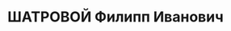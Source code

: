 ---
title: ШАТРОВОЙ Филипп Иванович
description: '1908 р., м. Ніжин Чернігівської обл., українець, із робітників, освіта
  початкова. Проживав у м. Полтава. Військовослужбовець.

  Заарештований 8 жовтня 1937 р. Засуджений Верховним Судом СРСР 4 січня 1938 р. за
  ст. ст. 54-1, 54-8, 54-11 КК УРСР до розстрілу з конфіскацією особистого майна.
  Вирок виконано 5 січня 1938 р. у м. Харків.

  Реабілітований Верховним Судом СРСР 29 березня 1958 р.'
---